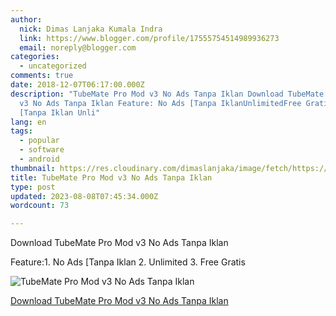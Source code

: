 ```yaml
---
author:
  nick: Dimas Lanjaka Kumala Indra
  link: https://www.blogger.com/profile/17555754514989936273
  email: noreply@blogger.com
categories:
  - uncategorized
comments: true
date: 2018-12-07T06:17:00.000Z
description: "TubeMate Pro Mod v3 No Ads Tanpa Iklan Download TubeMate Pro Mod
  v3 No Ads Tanpa Iklan Feature: No Ads [Tanpa IklanUnlimitedFree Gratis No Ads
  [Tanpa Iklan Unli"
lang: en
tags:
  - popular
  - software
  - android
thumbnail: https://res.cloudinary.com/dimaslanjaka/image/fetch/https://dzapk.com/imagefly/w200-h200-c/images/2017/12/09/3514/thumb_tubemate-pro-v3-0-11-1038-apk_1.jpg
title: TubeMate Pro Mod v3 No Ads Tanpa Iklan
type: post
updated: 2023-08-08T07:45:34.000Z
wordcount: 73

---
```


Download TubeMate Pro Mod v3 No Ads Tanpa Iklan

Feature:1.  No Ads \[Tanpa Iklan
2.  Unlimited
3.  Free Gratis

![TubeMate Pro Mod v3 No Ads Tanpa Iklan](https://res.cloudinary.com/dimaslanjaka/image/fetch/https://dzapk.com/imagefly/w200-h200-c/images/2017/12/09/3514/thumb_tubemate-pro-v3-0-11-1038-apk_1.jpg "TubeMate Pro Mod v3 No Ads Tanpa Iklan")

[Download TubeMate Pro Mod v3 No Ads Tanpa Iklan](https://drive.google.com/file/d/1eushMfTTDSuiqlKGe98_OkjbhgUZvoTy/view?usp=drivesdk "TubeMate Pro Mod v3 No Ads Tanpa Iklan")